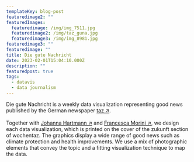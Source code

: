 ```yaml
---
templateKey: blog-post
featuredimage2: ""
featuredImages:
  featuredimage: /img/img_7511.jpg
  featuredimage2: /img/taz_guna.jpg
  featuredimage3: /img/img_8981.jpg
featuredimage3: ""
featuredimage: ""
title: Die gute Nachricht
date: 2023-02-01T15:04:10.000Z
description: ""
featuredpost: true
tags:
  - datavis
  - data journalism
---
```

D﻿ie gute Nachricht is a weekly data visualization representing good news published by the German newspaper [taz ↗](https://taz.de/).\
\
Together with [Johanna Hartmann ↗](https://johannahartmann.de/) and [Francesca Morini ↗](https://www.morini.design/), we design each data visualization, which is printed on the cover of the zukunft section of wochentaz. The graphics display a wide range of good news such as climate protection and health improvements. We use a mix of photographic elements that convey the topic and a fitting visualization technique to map the data.

